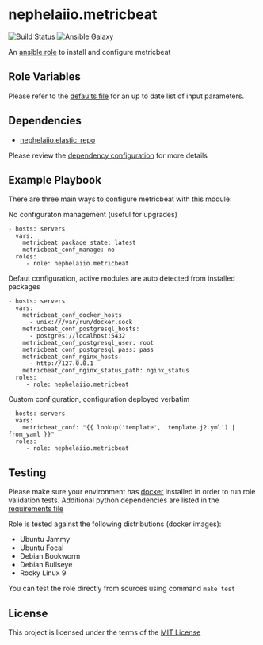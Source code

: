 # nephelaiio.metricbeat

[![Build Status](https://github.com/nephelaiio/ansible-role-metricbeat/workflows/CI/badge.svg)](https://github.com/nephelaiio/ansible-role-metricbeat/actions)
[![Ansible Galaxy](http://img.shields.io/badge/ansible--galaxy-nephelaiio.metricbeat-blue.svg)](https://galaxy.ansible.com/nephelaiio/metricbeat/)

An [ansible role](https://galaxy.ansible.com/nephelaiio/metricbeat) to install and configure metricbeat

## Role Variables

Please refer to the [defaults file](/defaults/main.yml) for an up to date list of input parameters.

## Dependencies

* [nephelaiio.elastic_repo](https://galaxy.ansible.com/nephelaiio/elastic_repo/)

Please review the [dependency configuration](/meta/main.yml) for more details

## Example Playbook

There are three main ways to configure metricbeat with this module:

No configuraton management (useful for upgrades)

```
- hosts: servers
  vars:
    metricbeat_package_state: latest
    metricbeat_conf_manage: no
  roles:
     - role: nephelaiio.metricbeat
```

Defaut configuration, active modules are auto detected from installed packages

```
- hosts: servers
  vars:
    metricbeat_conf_docker_hosts
      - unix:///var/run/docker.sock
    metricbeat_conf_postgresql_hosts:
      - postgres://localhost:5432
    metricbeat_conf_postgresql_user: root
    metricbeat_conf_postgresql_pass: pass
    metricbeat_conf_nginx_hosts:
      - http://127.0.0.1
    metricbeat_conf_nginx_status_path: nginx_status
  roles:
     - role: nephelaiio.metricbeat
```

Custom configuration, configuration deployed verbatim

```
- hosts: servers
  vars:
    metricbeat_conf: "{{ lookup('template', 'template.j2.yml') | from_yaml }}"
  roles:
     - role: nephelaiio.metricbeat
```

## Testing

Please make sure your environment has [docker](https://www.docker.com) installed in order to run role validation tests. Additional python dependencies are listed in the [requirements file](https://github.com/nephelaiio/ansible-role-requirements/blob/master/requirements.txt)

Role is tested against the following distributions (docker images):
  * Ubuntu Jammy
  * Ubuntu Focal
  * Debian Bookworm
  * Debian Bullseye
  * Rocky Linux 9

You can test the role directly from sources using command ` make test `

## License

This project is licensed under the terms of the [MIT License](/LICENSE)
